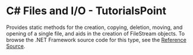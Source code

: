 # C# Files and I/O - TutorialsPoint

Provides static methods for the creation, copying, deletion, moving, and opening of a single file, and aids in the creation of FileStream objects.
To browse the .NET Framework source code for this type, see the [Reference Source](http://referencesource.microsoft.com/#mscorlib/system/io/file.cs,1c7421e464f67b7e).